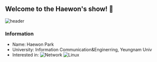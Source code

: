 ## Welcome to the Haewon's show! 👋

<!--
**kr-haewon/kr-haewon** is a ✨ _special_ ✨ repository because its `README.md` (this file) appears on your GitHub profile.

Here are some ideas to get you started:

- 🔭 I’m currently working on ...
- 🌱 I’m currently learning ...
- 👯 I’m looking to collaborate on ...
- 🤔 I’m looking for help with ...
- 💬 Ask me about ...
- 📫 How to reach me: ...
- 😄 Pronouns: ...
- ⚡ Fun fact: ...
-->
![header](https://capsule-render.vercel.app/api?type=wave&color=auto&height=300&section=header&text=Haewon's%20story&fontSize=90)
### Information

* Name: Haewon Park
* University: Information Communication&Enginerring, Yeungnam Univ
* Interested in: ![Network](https://img.shields.io/badge/Network-0059B2?style=for-the-badge&logo=cisco&logoColor=white) ![Linux](https://img.shields.io/badge/Linux-E8396D?style=for-the-badge&logo=linux&logoColor=white)
